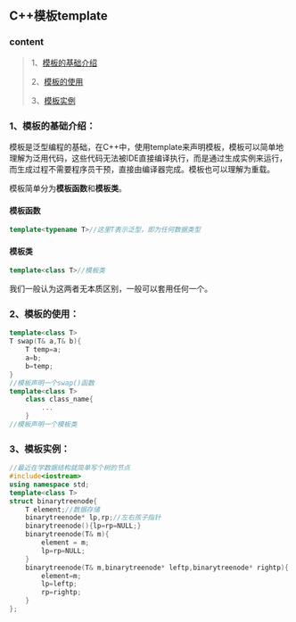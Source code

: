 ## C++模板template

### content

> 1、[模板的基础介绍](#basic)
>
> 2、[模板的使用](#use)
>
> 3、[模板实例](#example)

### 1、<a name="basic"></a>模板的基础介绍：

模板是泛型编程的基础，在C++中，使用template来声明模板，模板可以简单地理解为泛用代码，这些代码无法被IDE直接编译执行，而是通过生成实例来运行，而生成过程不需要程序员干预，直接由编译器完成。模板也可以理解为重载。

模板简单分为**模板函数**和**模板类**。

#### 模板函数

```C++
template<typename T>//这里T表示泛型，即为任何数据类型
```

#### 模板类

```c++
template<class T>//模板类
```

我们一般认为这两者无本质区别，一般可以套用任何一个。

### 2、<a name="use"></a>模板的使用：

```C++
template<class T>
T swap(T& a,T& b){
    T temp=a;
    a=b;
    b=temp;
}
//模板声明一个swap()函数
template<class T>
    class class_name{
        ...
    }
//模板声明一个模板类
```

### 3、<a name="example"></a>模板实例：

```C++
//最近在学数据结构就简单写个树的节点
#include<iostream>
using namespace std;
template<class T>
struct binarytreenode{
    T element;//数据存储
    binarytreenode* lp,rp;//左右孩子指针
    binarytreenode(){lp=rp=NULL;}
    binarytreenode(T& m){
        element = m;
        lp=rp=NULL;
    }
    binarytreenode(T& m,binarytreenode* leftp,binarytreenode* rightp){
        element=m;
        lp=leftp;
        rp=rightp;
    }
};
```

